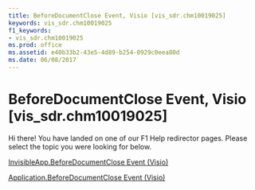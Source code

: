 ```yaml
---
title: BeforeDocumentClose Event, Visio [vis_sdr.chm10019025]
keywords: vis_sdr.chm10019025
f1_keywords:
- vis_sdr.chm10019025
ms.prod: office
ms.assetid: e40b33b2-43e5-4d89-b254-0929c0eea80d
ms.date: 06/08/2017
---
```



# BeforeDocumentClose Event, Visio [vis_sdr.chm10019025]

Hi there! You have landed on one of our F1 Help redirector pages. Please select the topic you were looking for below.

[InvisibleApp.BeforeDocumentClose Event (Visio)](http://msdn.microsoft.com/library/663dab28-2ea5-30ad-a694-5c2bc75210fb%28Office.15%29.aspx)

[Application.BeforeDocumentClose Event (Visio)](http://msdn.microsoft.com/library/c0d7815e-25bb-7b7e-f80b-81472edc47ca%28Office.15%29.aspx)


